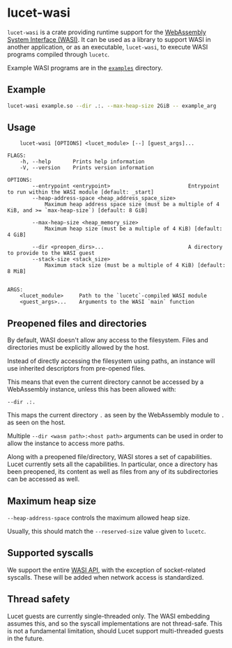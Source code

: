 # lucet-wasi

`lucet-wasi` is a crate providing runtime support for the [WebAssembly System Interface
(WASI)](https://wasi.dev).  It can be used as a library to support WASI in another application, or
as an executable, `lucet-wasi`, to execute WASI programs compiled through `lucetc`.

Example WASI programs are in the [`examples`](examples) directory.

## Example

```sh
lucet-wasi example.so --dir .:. --max-heap-size 2GiB -- example_arg
```

## Usage

```text
    lucet-wasi [OPTIONS] <lucet_module> [--] [guest_args]...

FLAGS:
    -h, --help       Prints help information
    -V, --version    Prints version information

OPTIONS:
        --entrypoint <entrypoint>                         Entrypoint to run within the WASI module [default: _start]
        --heap-address-space <heap_address_space_size>
            Maximum heap address space size (must be a multiple of 4 KiB, and >= `max-heap-size`) [default: 8 GiB]

        --max-heap-size <heap_memory_size>
            Maximum heap size (must be a multiple of 4 KiB) [default: 4 GiB]

        --dir <preopen_dirs>...                           A directory to provide to the WASI guest
        --stack-size <stack_size>
            Maximum stack size (must be a multiple of 4 KiB) [default: 8 MiB]


ARGS:
    <lucet_module>     Path to the `lucetc`-compiled WASI module
    <guest_args>...    Arguments to the WASI `main` function
```

## Preopened files and directories

By default, WASI doesn't allow any access to the filesystem. Files and directories must be
explicitly allowed by the host.

Instead of directly accessing the filesystem using paths, an instance will use inherited descriptors
from pre-opened files.

This means that even the current directory cannot be accessed by a WebAssembly instance, unless this
has been allowed with:

```text
--dir .:.
```

This maps the current directory `.` as seen by the WebAssembly module to `.` as seen on the host.

Multiple `--dir <wasm path>:<host path>` arguments can be used in order to allow the instance to
access more paths.

Along with a preopened file/directory, WASI stores a set of capabilities. Lucet currently sets all
the capabilities. In particular, once a directory has been preopened, its content as well as files
from any of its subdirectories can be accessed as well.

## Maximum heap size

`--heap-address-space` controls the maximum allowed heap size.

Usually, this should match the `--reserved-size` value given to `lucetc`.

## Supported syscalls

We support the entire [WASI
API](https://github.com/bytecodealliance/wasmtime/blob/master/docs/WASI-api.md), with the exception of
socket-related syscalls. These will be added when network access is standardized.

## Thread safety

Lucet guests are currently single-threaded only. The WASI embedding assumes this, and so the syscall
implementations are not thread-safe. This is not a fundamental limitation, should Lucet support
multi-threaded guests in the future.
